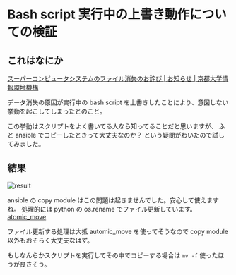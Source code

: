 # Bash script 実行中の上書き動作についての検証

## これはなにか

[スーパーコンピュータシステムのファイル消失のお詫び | お知らせ | 京都大学情報環境機構](https://www.iimc.kyoto-u.ac.jp/ja/whatsnew/information/detail/211228056999.html)

データ消失の原因が実行中の bash script を上書きしたことにより、意図しない挙動を起こしてしまったとのこと。

この挙動はスクリプトをよく書いてる人なら知ってることだと思いますが、
ふと ansible でコピーしたときって大丈夫なのか？
という疑問がわいたので試してみました。

## 結果

![result](https://user-images.githubusercontent.com/1439172/206874423-6986bc9f-fda5-4005-a872-b331bb2bd343.png)

ansible の copy module はこの問題は起きませんでした。安心して使えますね。
処理的には python の os.rename でファイル更新しています。
[atomic_move](https://github.com/ansible/ansible/blob/devel/lib/ansible/module_utils/basic.py#L1653)

ファイル更新する処理は大抵 automic_move を使ってそうなので copy module 以外もおそらく大丈夫なはず。

もしなんらかスクリプトを実行してその中でコピーする場合は `mv -f` 使ったほうが良さそう。
